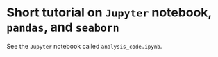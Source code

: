 # Short tutorial on `Jupyter` notebook, `pandas`, and `seaborn`

See the `Jupyter` notebook called `analysis_code.ipynb`.
